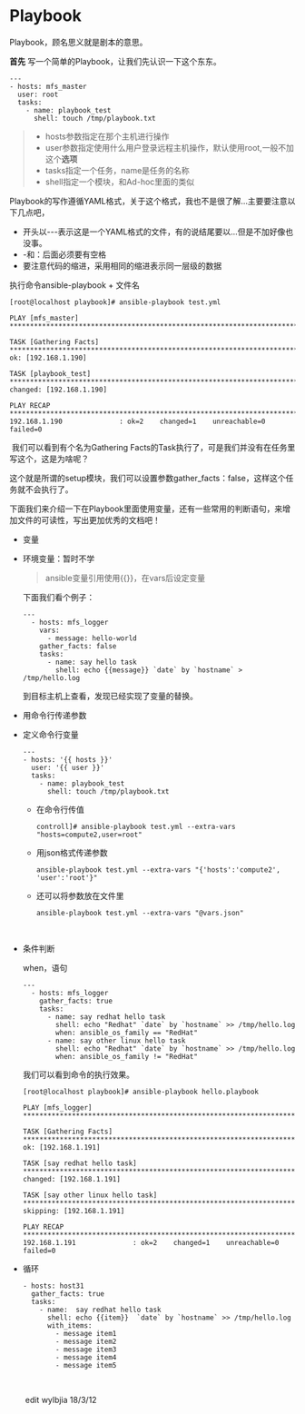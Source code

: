 # Playbook

Playbook，顾名思义就是剧本的意思。

**首先** 写一个简单的Playbook，让我们先认识一下这个东东。

```
---
- hosts: mfs_master
  user: root
  tasks:
    - name: playbook_test
      shell: touch /tmp/playbook.txt
```

>- hosts参数指定在那个主机进行操作
>- user参数指定使用什么用户登录远程主机操作，默认使用root,一般不加这个**选项**
>- tasks指定一个任务，name是任务的名称
>- shell指定一个模块，和Ad-hoc里面的类似

Playbook的写作遵循YAML格式，关于这个格式，我也不是很了解...主要要注意以下几点吧，

- 开头以---表示这是一个YAML格式的文件，有的说结尾要以...但是不加好像也没事。
- -和：后面必须要有空格
- 要注意代码的缩进，采用相同的缩进表示同一层级的数据

执行命令ansible-playbook + 文件名

```
[root@localhost playbook]# ansible-playbook test.yml 

PLAY [mfs_master] ************************************************************************************************

TASK [Gathering Facts] *******************************************************************************************
ok: [192.168.1.190]

TASK [playbook_test] *********************************************************************************************
changed: [192.168.1.190]

PLAY RECAP *******************************************************************************************************
192.168.1.190              : ok=2    changed=1    unreachable=0    failed=0   
```

​	我们可以看到有个名为Gathering Facts的Task执行了，可是我们并没有在任务里写这个，这是为啥呢？

这个就是所谓的setup模块，我们可以设置参数gather_facts：false，这样这个任务就不会执行了。

​	下面我们来介绍一下在Playbook里面使用变量，还有一些常用的判断语句，来增加文件的可读性，写出更加优秀的文档吧！  	

- 变量

- 环境变量：暂时不学

  > ansible变量引用使用{{}}，在vars后设定变量

  下面我们看个例子：

  ```
  ---
    - hosts: mfs_logger
      vars:
        - message: hello-world
      gather_facts: false
      tasks:
        - name: say hello task
          shell: echo {{message}} `date` by `hostname` > /tmp/hello.log
  ```

  到目标主机上查看，发现已经实现了变量的替换。

- 用命令行传递参数

- 定义命令行变量

  ```
  ---
  - hosts: '{{ hosts }}'
    user: '{{ user }}'
    tasks:
      - name: playbook_test
        shell: touch /tmp/playbook.txt
  ```

  - 在命令行传值

    ```
    controll]# ansible-playbook test.yml --extra-vars "hosts=compute2,user=root"
    ```

  - 用json格式传递参数

    ```
    ansible-playbook test.yml --extra-vars "{'hosts':'compute2', 'user':'root'}" 
    ```

  - 还可以将参数放在文件里

    ```
    ansible-playbook test.yml --extra-vars "@vars.json"
    ```

    ​

- 条件判断

  when，语句

  ```
  ---
    - hosts: mfs_logger
      gather_facts: true
      tasks:
        - name: say redhat hello task
          shell: echo "Redhat" `date` by `hostname` >> /tmp/hello.log
          when: ansible_os_family == "RedHat"
        - name: say other linux hello task
          shell: echo "Redhat" `date` by `hostname` >> /tmp/hello.log
          when: ansible_os_family != "RedHat"
  ```

  我们可以看到命令的执行效果。

  ```
  [root@localhost playbook]# ansible-playbook hello.playbook 

  PLAY [mfs_logger] ************************************************************************************************

  TASK [Gathering Facts] *******************************************************************************************
  ok: [192.168.1.191]

  TASK [say redhat hello task] *************************************************************************************
  changed: [192.168.1.191]

  TASK [say other linux hello task] ********************************************************************************
  skipping: [192.168.1.191]

  PLAY RECAP *******************************************************************************************************
  192.168.1.191              : ok=2    changed=1    unreachable=0    failed=0   
  ```



- 循环

  ```
  - hosts: host31
    gather_facts: true
    tasks:
      - name:  say redhat hello task
        shell: echo {{item}}  `date` by `hostname` >> /tmp/hello.log
        with_items:
          - message item1
          - message item2
          - message item3
          - message item4
          - message item5
  ```

  ​


  ​																	edit wylbjia 18/3/12

  ​		